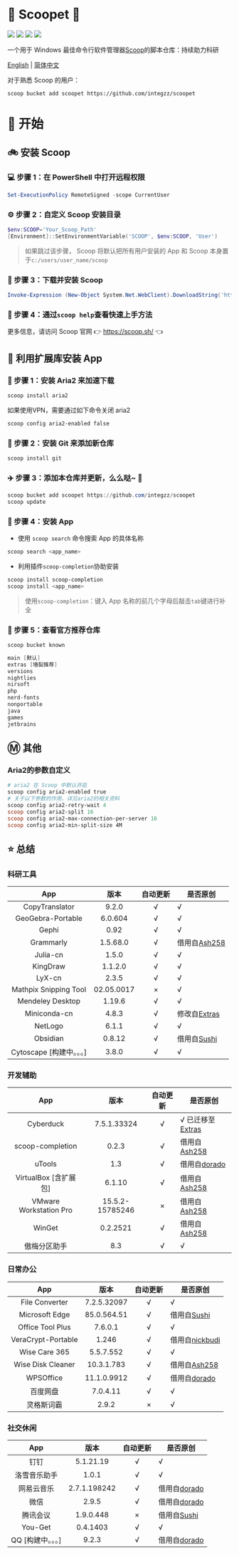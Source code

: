 <div align="left">
<h1 align="left"> 🍨 Scoopet 🍨 </h1>
<p>
<a>
<img src="https://ci.appveyor.com/api/projects/status/kbd3a9mibncbx8ds?svg=true"/>
</a>
<a>
<img src="https://img.shields.io/github/languages/code-size/integzz/scoopet.svg">
</a>
<a>
<img src="https://img.shields.io/github/repo-size/integzz/scoopet.svg">
</a>
<a>
<img src="https://img.shields.io/github/license/integzz/scoopet">
</a>
</p>
</div>

<p></p>

<div>
<p>
一个用于 Windows 最佳命令行软件管理器<a href="https://github.com/lukesampson/scoop">Scoop</a>的脚本仓库：持续助力科研
</p>

<p align="left">
        <a href="README.md">English</a> | <a href="README_CN.md">简体中文</a>
</p>
</div>

对于熟悉 Scoop 的用户：

```
scoop bucket add scoopet https://github.com/integzz/scoopet
```

# :running: 开始

## :bike: 安装 Scoop

### :computer: 步骤 1：在 PowerShell 中打开远程权限

```powershell
Set-ExecutionPolicy RemoteSigned -scope CurrentUser
```

### :gear: 步骤 2：自定义 Scoop 安装目录

```powershell
$env:SCOOP='Your_Scoop_Path'
[Environment]::SetEnvironmentVariable('SCOOP', $env:SCOOP, 'User')
```

> 如果跳过该步骤， Scoop 将默认把所有用户安装的 App 和 Scoop 本身置于`c:/users/user_name/scoop`

### :hammer: 步骤 3：下载并安装 Scoop

```powershell
Invoke-Expression (New-Object System.Net.WebClient).DownloadString('https://get.scoop.sh')
```

### :book: 步骤 4：通过`scoop help`查看快速上手方法

更多信息，请访问 Scoop 官网 👉 https://scoop.sh/ 👈

## :car: 利用扩展库安装 App

### :train: 步骤 1：安装 Aria2 来加速下载

```powershell
scoop install aria2
```

如果使用VPN，需要通过如下命令关闭 aria2

```powershell
scoop config aria2-enabled false
```

### :ticket: 步骤 2：安装 Git 来添加新仓库

```powershell
scoop install git
```

### :airplane: 步骤 3：添加本仓库并更新，么么哒~ :kiss:

```powershell
scoop bucket add scoopet https://github.com/integzz/scoopet
scoop update
```

### :rocket: 步骤 4：安装 App

- 使用 `scoop search` 命令搜索 App 的具体名称

```powershell
scoop search <app_name>
```

- 利用插件`scoop-completion`协助安装

```powershell
scoop install scoop-completion
scoop install <app_name>
```

> 使用`scoop-completion`：键入 App 名称的前几个字母后敲击`tab`键进行补全

### :100: 步骤 5：查看官方推荐仓库

```powershell
scoop bucket known

main [默认]
extras [墙裂推荐]
versions
nightlies
nirsoft
php
nerd-fonts
nonportable
java
games
jetbrains
```

## :m: 其他

### Aria2的参数自定义

```powershell
# aria2 在 Scoop 中默认开启
scoop config aria2-enabled true
# 关于以下参数的作用，详见aria2的相关资料
scoop config aria2-retry-wait 4
scoop config aria2-split 16
scoop config aria2-max-connection-per-server 16
scoop config aria2-min-split-size 4M
```

## :star: 总结

### 科研工具

|           App            |    版本    | 自动更新 | 是否原创                                                           |
| :----------------------: | :--------: | :------: | ------------------------------------------------------------------ |
|      CopyTranslator      |   9.2.0    |    √     | √                                                                  |
|    GeoGebra-Portable     |  6.0.604   |    √     | √                                                                  |
|          Gephi           |    0.92    |    √     | √                                                                  |
|        Grammarly         |  1.5.68.0  |    √     | 借用自[Ash258](https://github.com/Ash258/Scoop-Ash258)             |
|         Julia-cn         |   1.5.0    |    √     | √                                                                  |
|         KingDraw         |  1.1.2.0   |    √     | √                                                                  |
|          LyX-cn          |   2.3.5    |    √     | √                                                                  |
|  Mathpix Snipping Tool   | 02.05.0017 |    ×     | √                                                                  |
|     Mendeley Desktop     |   1.19.6   |    √     | √                                                                  |
|       Miniconda-cn       |   4.8.3    |    √     | 修改自[Extras](https://github.com/lukesampson/scoop-extras)        |
|         NetLogo          |   6.1.1    |    √     | √                                                                  |
|         Obsidian         |   0.8.12   |    √     | 借用自[Sushi](https://github.com/kidonng/sushi/tree/master/bucket) |
| Cytoscape [构建中。。。] |   3.8.0    |    √     | √                                                                  |

### 开发辅助

|          App           |      版本       | 自动更新 | 是否原创                                                         |
| :--------------------: | :-------------: | :------: | ---------------------------------------------------------------- |
|       Cyberduck        |   7.5.1.33324   |    √     | √ 已迁移至 [Extras](https://github.com/lukesampson/scoop-extras) |
|    scoop-completion    |      0.2.3      |    √     | 借用自[Ash258](https://github.com/Ash258/Scoop-Ash258)           |
|         uTools         |       1.3       |    √     | 借用自[dorado](https://github.com/chawyehsu/dorado)              |
| VirtualBox [含扩展包]  |     6.1.10      |    √     | 借用自[Ash258](https://github.com/Ash258/Scoop-Ash258)           |
| VMware Workstation Pro | 15.5.2-15785246 |    ×     | 借用自[Ash258](https://github.com/Ash258/Scoop-Ash258)           |
|         WinGet         |    0.2.2521     |    √     | 借用自[Ash258](https://github.com/Ash258/Scoop-Ash258)           |
|      傲梅分区助手      |       8.3       |    √     | √                                                                |

### 日常办公

|        App         |    版本     | 自动更新 | 是否原创                                                           |
| :----------------: | :---------: | :------: | ------------------------------------------------------------------ |
|   File Converter   | 7.2.5.32097 |    √     | √                                                                  |
|   Microsoft Edge   | 85.0.564.51 |    √     | 借用自[Sushi](https://github.com/kidonng/sushi/tree/master/bucket) |
|  Office Tool Plus  |   7.6.0.1   |    √     | √                                                                  |
| VeraCrypt-Portable |    1.246    |    √     | 借用自[nickbudi](https://github.com/nickbudi/scoop-bucket)         |
|   Wise Care 365    |  5.5.7.552  |    √     | √                                                                  |
| Wise Disk Cleaner  | 10.3.1.783  |    √     | 借用自[Ash258](https://github.com/Ash258/Scoop-Ash258)             |
|     WPSOffice      | 11.1.0.9912 |    √     | 借用自[dorado](https://github.com/chawyehsu/dorado)                |
|      百度网盘      |  7.0.4.11   |    √     | √                                                                  |
|     灵格斯词霸     |    2.9.2    |    ×     | √                                                                  |

### 社交休闲

|        App        |     版本     | 自动更新 | 是否原创                                                           |
| :---------------: | :----------: | :------: | ------------------------------------------------------------------ |
|       钉钉        |  5.1.21.19   |    √     | √                                                                  |
|   洛雪音乐助手    |    1.0.1     |    √     | √                                                                  |
|    网易云音乐     | 2.7.1.198242 |    √     | 借用自[dorado](https://github.com/chawyehsu/dorado)                |
|       微信        |    2.9.5     |    √     | 借用自[dorado](https://github.com/chawyehsu/dorado)                |
|     腾讯会议      |  1.9.0.448   |    ×     | 借用自[Sushi](https://github.com/kidonng/sushi/tree/master/bucket) |
|      You-Get      |   0.4.1403   |    √     | √                                                                  |
| QQ [构建中。。。] |    9.2.3     |    √     | 借用自[dorado](https://github.com/chawyehsu/dorado)                |
